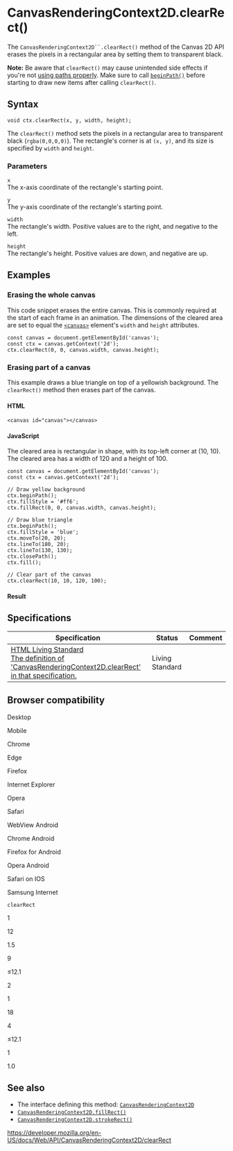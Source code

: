 # CanvasRenderingContext2D.clearRect()

The ` CanvasRenderingContext2D``.clearRect() ` method of the Canvas 2D API erases the pixels in a rectangular area by setting them to transparent black.

**Note:** Be aware that `clearRect()` may cause unintended side effects if you're not [using paths properly](../canvas_api/tutorial/drawing_shapes#drawing_paths). Make sure to call [`beginPath()`](beginpath) before starting to draw new items after calling `clearRect()`.

## Syntax

    void ctx.clearRect(x, y, width, height);

The `clearRect()` method sets the pixels in a rectangular area to transparent black (`rgba(0,0,0,0)`). The rectangle's corner is at `(x, y)`, and its size is specified by `width` and `height`.

### Parameters

`x`  
The x-axis coordinate of the rectangle's starting point.

`y`  
The y-axis coordinate of the rectangle's starting point.

`width`  
The rectangle's width. Positive values are to the right, and negative to the left.

`height`  
The rectangle's height. Positive values are down, and negative are up.

## Examples

### Erasing the whole canvas

This code snippet erases the entire canvas. This is commonly required at the start of each frame in an animation. The dimensions of the cleared area are set to equal the [`<canvas>`](https://developer.mozilla.org/en-US/docs/Web/HTML/Element/canvas) element's `width` and `height` attributes.

    const canvas = document.getElementById('canvas');
    const ctx = canvas.getContext('2d');
    ctx.clearRect(0, 0, canvas.width, canvas.height);

### Erasing part of a canvas

This example draws a blue triangle on top of a yellowish background. The `clearRect()` method then erases part of the canvas.

#### HTML

    <canvas id="canvas"></canvas>

#### JavaScript

The cleared area is rectangular in shape, with its top-left corner at (10, 10). The cleared area has a width of 120 and a height of 100.

    const canvas = document.getElementById('canvas');
    const ctx = canvas.getContext('2d');

    // Draw yellow background
    ctx.beginPath();
    ctx.fillStyle = '#ff6';
    ctx.fillRect(0, 0, canvas.width, canvas.height);

    // Draw blue triangle
    ctx.beginPath();
    ctx.fillStyle = 'blue';
    ctx.moveTo(20, 20);
    ctx.lineTo(180, 20);
    ctx.lineTo(130, 130);
    ctx.closePath();
    ctx.fill();

    // Clear part of the canvas
    ctx.clearRect(10, 10, 120, 100);

#### Result

## Specifications

<table><thead><tr class="header"><th>Specification</th><th>Status</th><th>Comment</th></tr></thead><tbody><tr class="odd"><td><a href="https://html.spec.whatwg.org/multipage/scripting.html#dom-context-2d-clearrect">HTML Living Standard<br />
<span class="small">The definition of 'CanvasRenderingContext2D.clearRect' in that specification.</span></a></td><td><span class="spec-living">Living Standard</span></td><td></td></tr></tbody></table>

## Browser compatibility

Desktop

Mobile

Chrome

Edge

Firefox

Internet Explorer

Opera

Safari

WebView Android

Chrome Android

Firefox for Android

Opera Android

Safari on IOS

Samsung Internet

`clearRect`

1

12

1.5

9

≤12.1

2

1

18

4

≤12.1

1

1.0

## See also

- The interface defining this method: [`CanvasRenderingContext2D`](../canvasrenderingcontext2d)
- [`CanvasRenderingContext2D.fillRect()`](fillrect)
- [`CanvasRenderingContext2D.strokeRect()`](strokerect)

<a href="https://developer.mozilla.org/en-US/docs/Web/API/CanvasRenderingContext2D/clearRect" class="_attribution-link">https://developer.mozilla.org/en-US/docs/Web/API/CanvasRenderingContext2D/clearRect</a>
